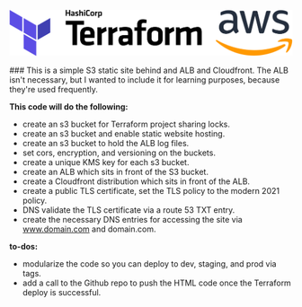 <p align="center">
  <img src="./images/terraform.png" width="800" title="Terraform">
</p>
### This is a simple S3 static site behind and ALB and Cloudfront. The ALB isn't necessary, but I wanted to include it for learning purposes, because they're used frequently.

**This code will do the following:** 

- create an s3 bucket for Terraform project sharing locks.
- create an s3 bucket and enable static website hosting.
- create an s3 bucket to hold the ALB log files.
- set cors, encryption, and versioning on the buckets.
- create a unique KMS key for each s3 bucket.
- create an ALB which sits in front of the S3 bucket.
- create a Cloudfront distribution which sits in front of the ALB.
- create a public TLS certificate, set the TLS policy to the modern 2021 policy.
- DNS validate the TLS certificate via a route 53 TXT entry.
- create the necessary DNS entries for accessing the site via www.domain.com and domain.com.

**to-dos:**  

- modularize the code so you can deploy to dev, staging, and prod via tags.
- add a call to the Github repo to push the HTML code once the Terraform deploy is successful.